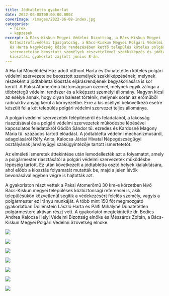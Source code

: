```yaml
---
title: Jódtabletta gyakorlat
date: 2022-06-08T00:00:00.000Z
coverImage: /images/2022-06-08-index.jpg
categories:
  - hirek
  - kepzesek
excerpt: A Bács-Kiskun Megyei Védelmi Bizottság, a Bács-Kiskun Megyei
  Katasztrófavédelmi Igazgatóság, a Bács-Kiskun Megyei Polgári Védelmi Szövetség
  és Harta Nagyközség közös rendezésében kettő település köteles polgári védelmi
  szervezeteibe beosztott személyek részvételével szakkiképzés és jódtabletta
  kiosztási gyakorlat zajlott június 8-án.
---
```

A Hartai Művelődési Ház adott otthont Harta és Dunatetétlen köteles polgári védelmi szervezeteibe beosztott személyek szakkiképzésének, melynek részeként a jódtabletta kiosztás eljárásrendjének begyakorlására is sor került. A Paksi Atomerőmű biztonságosan üzemel, melynek egyik záloga a többrétegű védelmi rendszer és a kiképzett személyi állomány. Nagyon kicsi az esélye annak, hogy olyan baleset történik, melynek során az erőműből radioaktív anyag kerül a környezetbe. Erre a kis eséllyel bekövetkező esetre készült fel a két település polgári védelmi szervezet teljes állománya. 

A polgári védelmi szervezetek felépítéséről és feladatairól, a lakosság riasztásával és a polgári védelmi szervezetek működésbe lépésével kapcsolatos feladatokról Gödön Sándor tű. ezredes és Kardosné Magony Mária tű. százados tartott előadást. A jódtabletta védelmi mechanizmusáról, adagolásáról Réfy Anita, Kalocsa Járási Hivatal Népegészségügyi osztályának járványügyi szakügyintézője tartott ismertetetőt.

Az elméleti ismeretek áttekintése után lemodellezték azt a folyamatot, amely a polgármester riasztásától a polgári védelmi szervezetek működésbe lépéséig tartott. Ez után következett a jódtabletta osztó helyek kialakítására, ahol előbb a kiosztás folyamatát mutatták be, majd a jelen lévők bevonásával egyben végre is hajtották azt.

A gyakorlaton részt vettek a Paksi Atomerőmű 30 km-e körzetben lévő Bács-Kiskun megyei települések közbiztonsági referensei is, akik településükön közvetlenül segítik a védekezésért felelős személy, vagyis a polgármester ez irányú munkáját. A több mint 150 főt megmozgató gyakorlatban Dollenstein László Harta és Pálfi Mihályné Dunatetétlen polgármestere aktívan részt vett. A gyakorlatot megtekintette dr. Bedics Andrea Kalocsa Helyi Védelmi Bizottság elnöke és Mészáros Zoltán, a Bács-Kiskun Megyei Polgári Védelmi Szövetség elnöke.

![](/images/2022-06-08-1.jpg)

![](/images/2022-06-08-2.jpg)

![](/images/2022-06-08-3.jpg)

![](/images/2022-06-08-4.jpg)

![](/images/2022-06-08-5.jpg)

![](/images/2022-06-08-6.jpg)

![](/images/2022-06-08-7.jpg)
